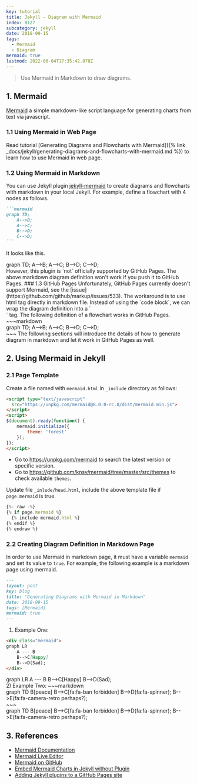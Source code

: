 ```yaml
---
key: tutorial
title: Jekyll - Diagram with Mermaid
index: 8127
subcategory: jekyll
date: 2018-09-15
tags:
  - Mermaid
  - Diagram
mermaid: true
lastmod: 2022-06-04T17:35:42.078Z
---
```


> Use Mermaid in Markdown to draw diagrams.

## 1. Mermaid
[Mermaid](https://mermaidjs.github.io/) a simple markdown-like script language for generating charts from text via javascript.
### 1.1 Using Mermaid in Web Page
Read tutorial [Generating Diagrams and Flowcharts with Mermaid]({% link _docs/jekyll/generating-diagrams-and-flowcharts-with-mermaid.md %}) to learn how to use Mermaid in web page.
### 1.2 Using Mermaid in Markdown
You can use Jekyll plugin [jekyll-mermaid](https://github.com/jasonbellamy/jekyll-mermaid) to create diagrams and flowcharts with markdown in your local Jekyll. For example, define a flowchart with 4 nodes as follows.
~~~markdown
```mermaid
graph TD;
    A-->B;
    A-->C;
    B-->D;
    C-->D;
```
~~~
It looks like this.
<div class="mermaid">
graph TD;
    A-->B;
    A-->C;
    B-->D;
    C-->D;
</div>
However, this plugin is `not` officially supported by GitHub Pages. The above markdown diagram definition won't work if you push it to GitHub Pages.
### 1.3 GitHub Pages
 Unfortunately, GitHub Pages currently doesn't support Mermaid, see the [issue](https://github.com/github/markup/issues/533). The workaround is to use html tag directly in markdown file. Instead of using the `code block`, we can wrap the diagram definition into a `<div>` tag. The following definition of a flowchart works in GitHub Pages.
~~~markdown
<div class="mermaid">
graph TD;
    A-->B;
    A-->C;
    B-->D;
    C-->D;
</div>
~~~
The following sections will introduce the details of how to generate diagram in markdown and let it work in GitHub Pages as well.

## 2. Using Mermaid in Jekyll
### 2.1 Page Template
Create a file named with `mermaid.html` in `_include` directory as follows:
```html
<script type="text/javascript"
  src="https://unpkg.com/mermaid@8.0.0-rc.8/dist/mermaid.min.js">
</script>
<script>
$(document).ready(function() {
    mermaid.initialize({
        theme: 'forest'
    });
});
</script>
```
* Go to https://unpkg.com/mermaid to search the latest version or specific version.
* Go to https://github.com/knsv/mermaid/tree/master/src/themes to check available `themes`.

Update file `_inlude/head.html`, include the above template file if `page.mermaid` is true.
```javascript
{%- raw -%}
{% if page.mermaid %}
  {% include mermaid.html %}
{% endif %}
{% endraw %}
```

### 2.2 Creating Diagram Definition in Markdown Page
In order to use Mermaid in markdown page, it must have a variable `mermaid` and set its value to `true`. For example, the following example is a markdown page using mermaid.
~~~markdown
---
layout: post
key: blog
title: "Generating Diagrams with Mermaid in Markdown"
date: 2018-09-15
tags: [Mermaid]
mermaid: true
---
~~~
1) Example One:
~~~markdown
<div class="mermaid">
graph LR
    A --- B
    B-->C[Happy]
    B-->D(Sad);
</div>
~~~
<div class="mermaid">
graph LR
    A --- B
    B-->C[Happy]
    B-->D(Sad);
</div>
2) Example Two:
~~~markdown
<div class="mermaid">
    graph TD
      B[peace]
      B-->C[fa:fa-ban forbidden]
      B-->D(fa:fa-spinner);
      B-->E(fa:fa-camera-retro perhaps?);
</div>
~~~
<div class="mermaid">
    graph TD
      B[peace]
      B-->C[fa:fa-ban forbidden]
      B-->D(fa:fa-spinner);
      B-->E(fa:fa-camera-retro perhaps?);
</div>

## 3. References
* [Mermaid Documentation](https://mermaidjs.github.io/)
* [Mermaid Live Editor](https://mermaidjs.github.io/mermaid-live-editor/)
* [Mermaid on GitHub](https://github.com/knsv/mermaid)
* [Embed Mermaid Charts in Jekyll without Plugin](http://kkpattern.github.io/2015/05/15/Embed-Chart-in-Jekyll.html)
* [Adding Jekyll plugins to a GitHub Pages site](https://help.github.com/articles/adding-jekyll-plugins-to-a-github-pages-site/)
